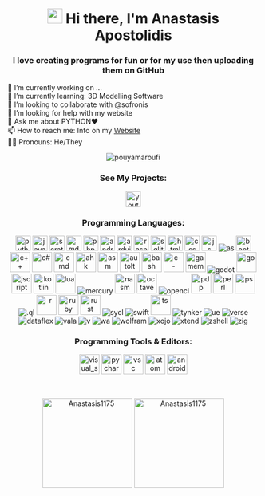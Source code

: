 <h1 align="center"> <img src="https://raw.githubusercontent.com/aemmadi/aemmadi/master/wave.gif" width="30"> Hi there, I'm Anastasis Apostolidis </h1>
<h3 align="center">I love creating programs for fun or for my use then uploading them on GitHub</h3>
<p>
🔭 I’m currently working on ...<br>
🌱 I’m currently learning: 3D Modelling Software<br>
👯 I’m looking to collaborate with @sofronis<br>
🤔 I’m looking for help with my website<br>
💬 Ask me about PYTHON❤️<br>
📫 How to reach me: Info on my
<a href="https://anastasis1175.github.io">
Website</a><br>
🏳️‍🌈 Pronouns: He/They
</p>

<p align="center"><img src="https://github-readme-streak-stats.herokuapp.com/?user=Anastasis1175&theme=black-ice&hide_border=true&stroke=0000&background=0D1117&ring=e05397&fire=e05397&currStreakLabel=e05397&bg_color=30,e96443,904e95&title_color=fff&text_color=fff" alt="pouyamaroufi" /></p>


<h3 align="center">See My Projects:</h3>
<p align="center">
<a href="[https://www.youtube.com/channel/UCDyv2STOk7SU8_eNOPkvbCw](https://www.youtube.com/channel/UCQgEEH787_D4JJgRTbQ7itw)" target="blank"><img align="center" src="https://www.vectorlogo.zone/logos/youtube/youtube-tile.svg" alt="youtube" height="30" width="30" /></a>

</p>

<h3 align="center">Programming Languages:</h3> 


<p align="center">
    <img src="https://www.vectorlogo.zone/logos/python/python-icon.svg" alt="python" width="30" height="30"/> 
    <img src="https://www.vectorlogo.zone/logos/java/java-icon.svg" alt="java" width="30" height="30"/>
    <img src="https://www.svgrepo.com/show/306704/scratch.svg" alt="scratch" width="30" height="30"/>
    <img src="https://upload.vectorlogo.zone/logos/markdown-here/images/3d4ad827-7afb-4c69-a875-32db89d3f03f.svg" alt="md" width="30" height="30"/> 
    <img src="https://www.vectorlogo.zone/logos/php/php-icon.svg" alt="php" width="30" height="30"/> 
    <img src="https://www.vectorlogo.zone/logos/android/android-official.svg" alt="android" width="30" height="30"/> 
    <img src="https://www.vectorlogo.zone/logos/arduino/arduino-icon.svg" alt="arduino" width="30" height="30"/> 
    <img src="https://www.vectorlogo.zone/logos/raspberrypi/raspberrypi-icon.svg" alt="raspberrypi" width="30" height="30"/> 
    <img src="https://www.vectorlogo.zone/logos/sqlite/sqlite-icon.svg" alt="sqlite" width="30" height="30"/> 
    <img src="https://www.vectorlogo.zone/logos/w3_html5/w3_html5-icon.svg" alt="html" width="30" height="30"/> 
    <img src="https://www.vectorlogo.zone/logos/w3_css/w3_css-icon.svg" alt="css" width="30" height="30"/> 
    <img src="https://upload.vectorlogo.zone/logos/javascript/images/239ec8a4-163e-4792-83b6-3f6d96911757.svg" alt="js" width="30" height="30"/>
<img
src="https://en.m.wikipedia.org/wiki/File:ActionScript_icon.png" alt="as"/>
    <img src="https://www.vectorlogo.zone/logos/getbootstrap/getbootstrap-icon.svg" alt="bootstrap" width="30" height="30"/>
    <img
src="https://www.vectorlogo.zone/logos/isocpp/isocpp-icon.svg" alt="c++" width="40" height="40"
    <img
src="https://cdn.worldvectorlogo.com/logos/c-1.svg" alt="c" width="40" height="40"/>
<img
src="https://cdn.worldvectorlogo.com/logos/c--4.svg" alt="c#" width="40" height="40"/>
<img
src="https://en.m.wikipedia.org/wiki/File:Batch_file_icon.png" alt="cmd" width="40" height="40"/>
<img
src="https://en.m.wikipedia.org/wiki/File:Modern_AutoHotkey_Logo_(no_text).svg" alt="ahk" width="40" height="40"/>
<img
src="https://media.licdn.com/dms/image/v2/D4D12AQEM9F_-u1OT5Q/article-cover_image-shrink_600_2000/article-cover_image-shrink_600_2000/0/1658763190886?e=2147483647&v=beta&t=aEp72fzTRZC_0EilFbT0wVV2jw6O-Bqt759qLG4pLrw" alt="asm" width="40" height="40"/>
<img
src="https://en.m.wikipedia.org/wiki/File:Autoitlogo.png" alt="autolt" width="40" height="40"/>
<img
src="https://en.m.wikipedia.org/wiki/File:Gnu-bash-logo.svg" alt="bash" width="40" height="40"/>
<img
src="https://en.m.wikipedia.org/wiki/File:C--_logo.svg" alt="c--" width="40" height="40"/>
<img
src="https://en.m.wikipedia.org/wiki/File:GameMaker_Logo.svg" alt="gamemaker" width="40" height="40"/>
<img
src="https://en.m.wikipedia.org/wiki/File:Godot_logo.svg" alt="godot" />
<img
src="https://en.m.wikipedia.org/wiki/File:Go_Logo_Blue.svg" alt="go" width="40" height="40"/>
<img
src="https://en.m.wikipedia.org/wiki/File:Jscript_icon.gif" alt="jscript" width="40" height="40"/>
<img
src="https://en.m.wikipedia.org/wiki/File:Kotlin_logo_(2021-present).svg" alt="kotlin" width="40" height="40"/>
<img
src="https://en.m.wikipedia.org/wiki/File:Lua-Logo.svg" alt="lua" width="40" height="40"/>
<img
src="https://en.m.wikipedia.org/wiki/File:Mercury_(programming_language)_logo.jpg" alt="mercury"/>
<img
src="https://en.m.wikipedia.org/wiki/File:Netwide_Assembler.svg" alt="nasm" width="40" height="40"/>
<img
src="https://en.m.wikipedia.org/wiki/File:Gnu-octave-logo.svg" alt="octavegnu" width="40" height="40"/>
<img
src="https://en.m.wikipedia.org/wiki/File:OpenCL_logo.svg" alt="opencl" />
<img
src="https://i.ibb.co/C3fdLhMx/1758382430038.png" alt="pdp" width="40" height="40"/>
<img
src="https://en.m.wikipedia.org/wiki/File:Perl-logo.svg" alt="perl" width="40" height="40"/>
<img
src="https://en.m.wikipedia.org/wiki/File:PowerShell_Core_6.0_icon.png" alt="ps" width="40" height="40"/>
<img
src="https://en.m.wikipedia.org/wiki/File:Dotql.png" alt=".ql"/>
<img
src="https://en.m.wikipedia.org/wiki/File:R_logo.svg" alt="r" width="40" height="40"/>
<img
src="https://en.m.wikipedia.org/wiki/File:Ruby_logo.svg" alt="ruby" width="40" height="40"/>
<img
src="https://en.m.wikipedia.org/wiki/File:Rust_programming_language_black_logo.svg" alt="rust" width="40" height="40"/>
<img
src="https://en.m.wikipedia.org/wiki/File:SYCL_logo.svg" alt="sycl"/>
<img
src="https://en.m.wikipedia.org/wiki/File:Swift_(programing_language)_logo.png" alt="swift"/>
<img
src="https://en.m.wikipedia.org/wiki/File:Typescript.svg" alt="ts" width="40" height="40"/>
<img
src="https://en.m.wikipedia.org/wiki/File:Tynker_logo.png" alt="tynker"/>
<img
src="https://en.m.wikipedia.org/wiki/File:Unreal_Engine_Logo_(new_typeface).svg" alt="ue"/>
<img
src="https://en.m.wikipedia.org/wiki/File:Verse_Programming_Language_Logo.jpeg" alt="verse"/>
<img
src="https://en.m.wikipedia.org/wiki/File:DF_Logo_Compact_RGB.png" alt="dataflex"/>
<img
src="https://en.m.wikipedia.org/wiki/File:Vala_Logo_New.svg" alt="vala"/>
<img
src="https://en.m.wikipedia.org/wiki/File:V_Logo_SVG.svg" alt="v"/>
<img
src="https://en.m.wikipedia.org/wiki/File:WebAssembly_Logo.svg" alt="wa"/>
<img
src="https://en.m.wikipedia.org/wiki/File:Wolfram_Language_Logo_2016.svg" alt="wolfram"/>
<img
src="https://en.m.wikipedia.org/wiki/File:Logomark_Xojo_Company.svg" alt="xojo"/>
<img
src="https://en.m.wikipedia.org/wiki/File:Xtend-logo-c.png" alt="xtend"/>
<img
src="https://en.m.wikipedia.org/wiki/File:Z_Shell_Logo_Color_Vertical.svg" alt="zshell"/>
<img
src="https://en.m.wikipedia.org/wiki/File:Zig_logo_2020.svg" alt="zig"/>

</p>

<h3 align="center">Programming Tools & Editors:</h3>
<p align="center">
    <img
src="https://images.seeklogo.com/logo-png/45/1/visual-studio-icon-2022-logo-png_seeklogo-453471.png" alt="visual_studio"
width="40" height="40"/>
    <img src="https://seeklogo.com/images/P/pycharm-logo-51B1427388-seeklogo.com.png" alt="pycharm" width="40" height="40"/>
    <img src="https://www.vectorlogo.zone/logos/visualstudio_code/visualstudio_code-icon.svg" alt="vsc" width="40" height="40"/>
    <img src="https://www.vectorlogo.zone/logos/atom_io/atom_io-icon.svg" alt="atom" width="40" height="40"/>
    <img src="https://upload.vectorlogo.zone/logos/android_studio/images/bc43bbac-e239-4ae9-829a-9809e57a8bc0.svg" alt="android_studio" width="40" height="40"/> 
</p>

<br>
<p align="center"><img height="180em" src="https://github-readme-stats.vercel.app/api?username=anastasis1175&hide_border=true&count_private=true&show_icons=true&theme=radical&bg_color=0D1117" alt="Anastasis1175" align = "center"/>
<img height="180em" src="https://github-readme-stats.vercel.app/api/top-langs?username=anastasis1175&show_icons=true&locale=en&layout=compact&hide_border=true&theme=radical&bg_color=0D1117" alt="Anastasis1175" align = "center"/></p>
